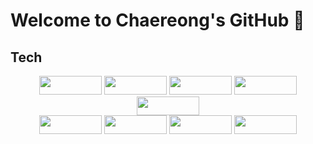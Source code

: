 # Welcome to Chaereong's GitHub 👋

## Tech
<div style="text-align: center;">
    <img src="https://img.shields.io/badge/java-007396?style=for-the-badge&logo=java&logoColor=white" style="display: inline-block; width: 100px; height: 30px;">
    <img src="https://img.shields.io/badge/html5-E34F26?style=for-the-badge&logo=html5&logoColor=white" style="display: inline-block; width: 100px; height: 30px;">
    <img src="https://img.shields.io/badge/javascript-F7DF1E?style=for-the-badge&logo=javascript&logoColor=black" style="display: inline-block; width: 100px; height: 30px;">
    <img src="https://img.shields.io/badge/mysql-4479A1?style=for-the-badge&logo=mysql&logoColor=white" style="display: inline-block; width: 100px; height: 30px;">
    <img src="https://img.shields.io/badge/node.js-339933?style=for-the-badge&logo=Node.js&logoColor=white" style="display: inline-block; width: 100px; height: 30px;"><br>
    <img src="https://img.shields.io/badge/spring-6DB33F?style=for-the-badge&logo=spring&logoColor=white" style="display: inline-block; width: 100px; height: 30px;">
    <img src="https://img.shields.io/badge/springboot-6DB33F?style=for-the-badge&logo=springboot&logoColor=white" style="display: inline-block; width: 100px; height: 30px;">
    <img src="https://img.shields.io/badge/linux-FCC624?style=for-the-badge&logo=linux&logoColor=black" style="display: inline-block; width: 100px; height: 30px;">
    <img src="https://img.shields.io/badge/github-181717?style=for-the-badge&logo=github&logoColor=white" style="display: inline-block; width: 100px; height: 30px;">
</div>



[//]: # (These are reference links used in the body of this note and get stripped out when the markdown processor does its job. There is no need to format nicely because it shouldn't be seen. Thanks SO - http://stackoverflow.com/questions/4823468/store-comments-in-markdown-syntax)

   [dill]: <https://github.com/joemccann/dillinger>
   [git-repo-url]: <https://github.com/joemccann/dillinger.git>
   [john gruber]: <http://daringfireball.net>
   [df1]: <http://daringfireball.net/projects/markdown/>
   [markdown-it]: <https://github.com/markdown-it/markdown-it>
   [Ace Editor]: <http://ace.ajax.org>
   [node.js]: <http://nodejs.org>
   [Twitter Bootstrap]: <http://twitter.github.com/bootstrap/>
   [jQuery]: <http://jquery.com>
   [@tjholowaychuk]: <http://twitter.com/tjholowaychuk>
   [express]: <http://expressjs.com>
   [AngularJS]: <http://angularjs.org>
   [Gulp]: <http://gulpjs.com>

   [PlDb]: <https://github.com/joemccann/dillinger/tree/master/plugins/dropbox/README.md>
   [PlGh]: <https://github.com/joemccann/dillinger/tree/master/plugins/github/README.md>
   [PlGd]: <https://github.com/joemccann/dillinger/tree/master/plugins/googledrive/README.md>
   [PlOd]: <https://github.com/joemccann/dillinger/tree/master/plugins/onedrive/README.md>
   [PlMe]: <https://github.com/joemccann/dillinger/tree/master/plugins/medium/README.md>
   [PlGa]: <https://github.com/RahulHP/dillinger/blob/master/plugins/googleanalytics/README.md>
